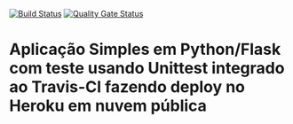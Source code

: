 [![Build Status](https://app.travis-ci.com/rafagalindo/devopslab.svg?branch=main)](https://app.travis-ci.com/rafagalindo/devopslab)
[![Quality Gate Status](https://sonarcloud.io/api/project_badges/measure?project=rafagalindo_devopslab&metric=alert_status)](https://sonarcloud.io/dashboard?id=rafagalindo_devopslab)
# Aplicação Simples em  Python/Flask com teste usando Unittest integrado ao Travis-CI fazendo deploy no Heroku em nuvem pública
